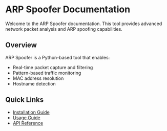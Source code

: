 # ARP Spoofer Documentation

Welcome to the ARP Spoofer documentation. This tool provides advanced network packet analysis and ARP spoofing capabilities.

## Overview

ARP Spoofer is a Python-based tool that enables:
- Real-time packet capture and filtering
- Pattern-based traffic monitoring
- MAC address resolution
- Hostname detection

## Quick Links
- [Installation Guide](installation.md)
- [Usage Guide](usage.md)
- [API Reference](api.md)